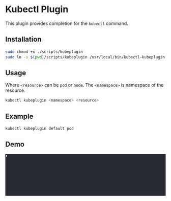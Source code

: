 # Kubectl Plugin

This plugin provides completion for the `kubectl` command.

## Installation

```bash
sudo chmod +x ./scripts/kubeplugin
sudo ln -s $(pwd)/scripts/kubeplugin /usr/local/bin/kubectl-kubeplugin
```

## Usage

Where `<resource>` can be `pod` or `node`. The `<namespace>` is namespace of the resource.
```bash
kubectl kubeplugin <namespace> <resource>
```

## Example

```bash
kubectl kubeplugin default pod
```

## Demo

![Demo](https://github.com/brokerUA/devops101-w5-m5-t1/blob/main/demo.gif)